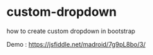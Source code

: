 # custom-dropdown
how to create custom dropdown in bootstrap

Demo : https://jsfiddle.net/madroid/7g9pL8bo/3/
